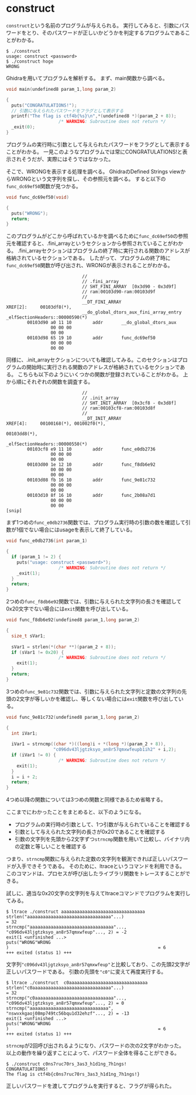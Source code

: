 # construct

`construct`という名前のプログラムが与えられる。
実行してみると、引数にパスワードをとり、そのパスワードが正しいかどうかを判定するプログラムであることがわかる。

```shell
$ ./construct 
usage: construct <password>
$ ./construct hoge
WRONG
```

Ghidraを用いてプログラムを解析する。
まず、main関数から調べる。

```c
void main(undefined8 param_1,long param_2)

{
  puts("CONGRATULATIONS!");
  // 引数に与えられたパスワードをフラグとして表示する
  printf("The flag is ctf4b{%s}\n",*(undefined8 *)(param_2 + 8));
                    /* WARNING: Subroutine does not return */
  _exit(0);
}
```

プログラムの実行時に引数として与えられたパスワードをフラグとして表示することがわかる。
一見このようなプログラムでは常にCONGRATULATIONS!と表示されそうだが、実際にはそうではなかった。

そこで、WRONGを表示する処理を調べる。
GhidraのDefined Strings viewからWRONGという文字列を探し、その参照元を調べる。
すると以下の`func_dc69ef50`関数が見つかる。

```c
void func_dc69ef50(void)

{
  puts("WRONG");
  return;
}
```

このプログラムがどこから呼ばれているかを調べるために`func_dc69ef50`の参照元を確認すると、.fini_arrayというセクションから参照されていることがわかる。
.fini_arrayセクションはプログラムの終了時に実行される関数のアドレスが格納されているセクションである。
したがって、プログラムの終了時に`func_dc69ef50`関数が呼び出され、WRONGが表示されることがわかる。

```
                             //
                             // .fini_array 
                             // SHT_FINI_ARRAY  [0x3d90 - 0x3d9f]
                             // ram:00103d90-ram:00103d9f
                             //
                             __DT_FINI_ARRAY                                 XREF[2]:     00103df8(*), 
                             __do_global_dtors_aux_fini_array_entry                       _elfSectionHeaders::00000590(*)  
        00103d90 a0 11 10        addr       __do_global_dtors_aux
                 00 00 00 
                 00 00
        00103d98 65 19 10        addr       func_dc69ef50
                 00 00 00 
                 00 00
```

同様に、.init_arrayセクションについても確認してみる。このセクションはプログラムの開始時に実行される関数のアドレスが格納されているセクションである。
こちらも以下のようにいくつかの関数が登録されていることがわかる。
上から順にそれぞれの関数を調査する。

```
                             //
                             // .init_array 
                             // SHT_INIT_ARRAY  [0x3cf8 - 0x3d8f]
                             // ram:00103cf8-ram:00103d8f
                             //
                             __DT_INIT_ARRAY                                 XREF[4]:     00100168(*), 001002f0(*), 
                                                                                          00103dd8(*), 
                                                                                          _elfSectionHeaders::00000550(*)  
        00103cf8 e9 11 10        addr       func_e0db2736
                 00 00 00 
                 00 00
        00103d00 1e 12 10        addr       func_f8db6e92
                 00 00 00 
                 00 00
        00103d08 fb 16 10        addr       func_9e81c732
                 00 00 00 
                 00 00
        00103d10 8f 16 10        addr       func_2b08a7d1
                 00 00 00 
                 00 00
[snip]
```

まず1つめの`func_e0db2736`関数では、プログラム実行時の引数の数を確認して引数が1個でない場合にはusageを表示して終了している。

```c
void func_e0db2736(int param_1)

{
  if (param_1 != 2) {
    puts("usage: construct <password>");
                    /* WARNING: Subroutine does not return */
    _exit(1);
  }
  return;
}
```

2つめの`func_f8db6e92`関数では、引数に与えられた文字列の長さを確認して0x20文字でない場合には`exit`関数を呼び出している。

```c
void func_f8db6e92(undefined8 param_1,long param_2)

{
  size_t sVar1;
  
  sVar1 = strlen(*(char **)(param_2 + 8));
  if (sVar1 != 0x20) {
                    /* WARNING: Subroutine does not return */
    exit(1);
  }
  return;
}
```

3つめの`func_9e81c732`関数では、引数に与えられた文字列と定数の文字列の先頭の2文字が等しいかを確認し、等しくない場合には`exit`関数を呼び出している。

```c
void func_9e81c732(undefined8 param_1,long param_2)

{
  int iVar1;
  
  iVar1 = strncmp((char *)((long)i + *(long *)(param_2 + 8)),
                  "c096dv43ljgtzksyo_an8r57qmxwfeupb1ih2" + i,2);
  if (iVar1 != 0) {
                    /* WARNING: Subroutine does not return */
    exit(1);
  }
  i = i + 2;
  return;
}
```

4つめ以降の関数については3つめの関数と同様であるため省略する。

ここまでにわかったことをまとめると、以下のようになる。

- プログラムの実行時の引数として、1つ引数が与えられていることを確認する
- 引数として与えられた文字列の長さが0x20であることを確認する
- 引数の文字列を先頭から2文字ずつ`strncmp`関数を用いて比較し、バイナリ内の定数と等しいことを確認する

つまり、`strncmp`関数に与えられた定数の文字列を観測できれば正しいパスワードが入手できそうである。
そのために、ltraceというコマンドを利用できる。
このコマンドは、プロセスが呼び出したライブラリ関数をトレースすることができる。

試しに、適当な0x20文字の文字列を与えてltraceコマンドでプログラムを実行してみる。

```shell
$ ltrace ./construct aaaaaaaaaaaaaaaaaaaaaaaaaaaaaaaa
strlen("aaaaaaaaaaaaaaaaaaaaaaaaaaaaaaaa"...)                         = 32
strncmp("aaaaaaaaaaaaaaaaaaaaaaaaaaaaaaaa"..., "c096dv43ljgtzksyo_an8r57qmxwfeup"..., 2) = -2
exit(1 <unfinished ...>
puts("WRONG"WRONG
)                                                         = 6
+++ exited (status 1) +++
```

文字列`"c096dv43ljgtzksyo_an8r57qmxwfeup"`と比較しており、この先頭2文字が正しいパスワードである。
引数の先頭を`"c0"`に変えて再度実行する。

```shell
$ ltrace ./construct  c0aaaaaaaaaaaaaaaaaaaaaaaaaaaaaa
strlen("c0aaaaaaaaaaaaaaaaaaaaaaaaaaaaaa"...)                         = 32
strncmp("c0aaaaaaaaaaaaaaaaaaaaaaaaaaaaaa"..., "c096dv43ljgtzksyo_an8r57qmxwfeup"..., 2) = 0
strncmp("aaaaaaaaaaaaaaaaaaaaaaaaaaaaaa", "nswvxkgaoj08mp749tc56bqu1d32ehzf"..., 2) = -13
exit(1 <unfinished ...>
puts("WRONG"WRONG
)                                                         = 6
+++ exited (status 1) +++
```

`strncmp`が2回呼び出されるようになり、パスワードの次の2文字がわかった。
以上の動作を繰り返すことによって、パスワード全体を得ることができる。

```shell
$ ./construct c0ns7ruc70rs_3as3_h1d1ng_7h1ngs!
CONGRATULATIONS!
The flag is ctf4b{c0ns7ruc70rs_3as3_h1d1ng_7h1ngs!}
```

正しいパスワードを渡してプログラムを実行すると、フラグが得られた。
